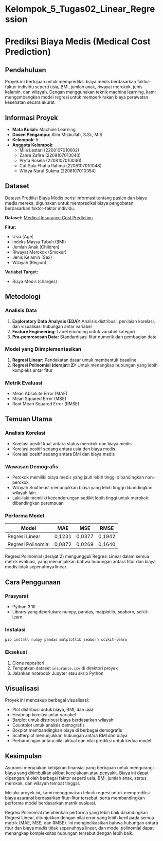 # Kelompok_5_Tugas02_Linear_Regression

# Prediksi Biaya Medis (Medical Cost Prediction)

## Pendahuluan
Proyek ini bertujuan untuk memprediksi biaya medis berdasarkan faktor-faktor individu seperti usia, BMI, jumlah anak, riwayat merokok, jenis kelamin, dan wilayah. Dengan menggunakan teknik machine learning, kami mengembangkan model regresi untuk memperkirakan biaya perawatan kesehatan secara akurat.

## Informasi Proyek
- **Mata Kuliah:** Machine Learning
- **Dosen Pengampu:** Alim Misbullah, S.Si., M.S.
- **Kelompok:** 5
- **Anggota Kelompok:**
  - Mila Lestari (2208107010002)
  - Zahra Zafira (2208107010040)
  - Pryta Rosela (2208107010046)
  - Cut Sula Fhatia Rahma (2208107010048)
  - Widya Nurul Sukma (2208107010054)

## Dataset
Dataset Prediksi Biaya Medis berisi informasi tentang pasien dan biaya medis mereka, digunakan untuk memprediksi biaya pengobatan berdasarkan faktor-faktor individu.

**Dataset:** [Medical Insurance Cost Prediction](https://www.kaggle.com/datasets/rahulvyasm/medical-insurance-cost-prediction)

**Fitur:**
- Usia (Age)
- Indeks Massa Tubuh (BMI)
- Jumlah Anak (Children)
- Riwayat Merokok (Smoker)
- Jenis Kelamin (Sex)
- Wilayah (Region)

**Variabel Target:**
- Biaya Medis (charges)

## Metodologi

### Analisis Data
1. **Exploratory Data Analysis (EDA):** Analisis distribusi, penilaian korelasi, dan visualisasi hubungan antar variabel
2. **Feature Engineering:** Label encoding untuk variabel kategori
3. **Pra-pemrosesan Data:** Standardisasi fitur numerik dan pembagian data

### Model yang Diimplementasikan
1. **Regresi Linear:** Pendekatan dasar untuk membentuk baseline
2. **Regresi Polinomial (derajat=2):** Untuk menangkap hubungan yang lebih kompleks antar fitur

### Metrik Evaluasi
- Mean Absolute Error (MAE)
- Mean Squared Error (MSE)
- Root Mean Squared Error (RMSE)

## Temuan Utama

### Analisis Korelasi
- Korelasi positif kuat antara status merokok dan biaya medis
- Korelasi positif sedang antara usia dan biaya medis
- Korelasi positif sedang antara BMI dan biaya medis

### Wawasan Demografis
- Perokok memiliki biaya medis yang jauh lebih tinggi dibandingkan non-perokok
- Wilayah Southeast menunjukkan biaya yang lebih tinggi dibandingkan wilayah lain
- Laki-laki memiliki kecenderungan sedikit lebih tinggi untuk merokok dibandingkan perempuan

### Performa Model
| Model | MAE | MSE | RMSE |
|-------|-----|-----|------|
| Regresi Linear | 0,1231 | 0,0377 | 0,1942 |
| Regresi Polinomial | 0,0872 | 0,0269 | 0,1640 |

Regresi Polinomial (derajat 2) mengungguli Regresi Linear dalam semua metrik evaluasi, yang menunjukkan bahwa hubungan antara fitur dan biaya medis tidak sepenuhnya linear.

## Cara Penggunaan

### Prasyarat
- Python 3.10
- Library yang diperlukan: numpy, pandas, matplotlib, seaborn, scikit-learn

### Instalasi
```bash
pip install numpy pandas matplotlib seaborn scikit-learn
```

### Eksekusi
1. Clone repositori
2. Tempatkan dataset `insurance.csv` di direktori proyek
3. Jalankan notebook Jupyter atau skrip Python

## Visualisasi
Proyek ini mencakup berbagai visualisasi:
- Plot distribusi untuk biaya, BMI, dan usia
- Heatmap korelasi antar variabel
- Barplot untuk distribusi biaya berdasarkan wilayah
- Countplot untuk analisis demografis
- Boxplot membandingkan biaya di berbagai demografis
- Scatterplot menunjukkan hubungan antara BMI dan biaya
- Perbandingan antara nilai aktual dan nilai prediksi untuk kedua model

## Kesimpulan
Asuransi merupakan kebijakan finansial yang bertujuan untuk mengurangi biaya yang ditimbulkan akibat kecelakaan atau penyakit. Biaya ini dapat dipengaruhi oleh berbagai faktor seperti usia, BMI, jumlah anak, status merokok, dan wilayah tempat tinggal.

Melalui proyek ini, kami menggunakan teknik regresi untuk memprediksi biaya asuransi berdasarkan fitur-fitur tersebut, serta membandingkan performa model berdasarkan metrik evaluasi.

Regresi Polinomial memberikan performa yang lebih baik dibandingkan Regresi Linear, ditunjukkan dengan nilai error yang lebih kecil pada semua metrik (MAE, MSE, dan RMSE). Ini mengindikasikan bahwa hubungan antara fitur dan biaya medis tidak sepenuhnya linear, dan model polinomial dapat menangkap kompleksitas hubungan tersebut dengan lebih baik.
